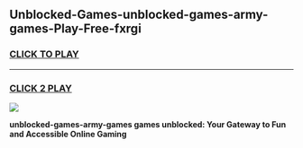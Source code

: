 
## Unblocked-Games-unblocked-games-army-games-Play-Free-fxrgi
<h3>
<a href="https://premium76.site?title=unblocked-games-army-games&ref=10A">CLICK TO PLAY</a></h3>
<hr>

<h3>
<a href="https://premium76.site?title=unblocked-games-army-games&ref=10A">CLICK 2 PLAY</a>
  
</h3>

<a href="https://premium76.site?title=unblocked-games-army-games&ref=10A"><img src="https://clearcache.store/games.png"></a>


**unblocked-games-army-games games unblocked: Your Gateway to Fun and Accessible Online Gaming**
